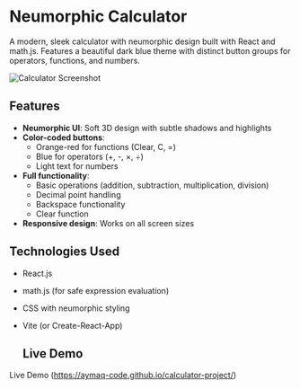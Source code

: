 # Neumorphic Calculator

A modern, sleek calculator with neumorphic design built with React and math.js. Features a beautiful dark blue theme with distinct button groups for operators, functions, and numbers.

![Calculator Screenshot](./public/img/) 

## Features

- **Neumorphic UI**: Soft 3D design with subtle shadows and highlights
- **Color-coded buttons**: 
  - Orange-red for functions (Clear, C, =)
  - Blue for operators (+, -, ×, ÷)
  - Light text for numbers
- **Full functionality**:
  - Basic operations (addition, subtraction, multiplication, division)
  - Decimal point handling
  - Backspace functionality
  - Clear function
- **Responsive design**: Works on all screen sizes

## Technologies Used

- React.js
- math.js (for safe expression evaluation)
- CSS with neumorphic styling
- Vite (or Create-React-App)



  ## Live Demo

Live Demo (https://aymaq-code.github.io/calculator-project/)

